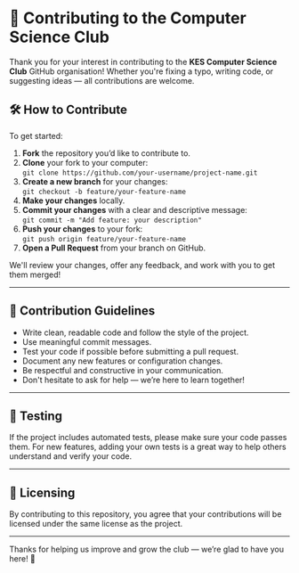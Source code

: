 # 🤝 Contributing to the Computer Science Club

Thank you for your interest in contributing to the **KES Computer Science Club** GitHub organisation! Whether you're fixing a typo, writing code, or suggesting ideas — all contributions are welcome.

## 🛠 How to Contribute

To get started:

1. **Fork** the repository you’d like to contribute to.
2. **Clone** your fork to your computer:  
   `git clone https://github.com/your-username/project-name.git`
3. **Create a new branch** for your changes:  
   `git checkout -b feature/your-feature-name`
4. **Make your changes** locally.
5. **Commit your changes** with a clear and descriptive message:  
   `git commit -m "Add feature: your description"`
6. **Push your changes** to your fork:  
   `git push origin feature/your-feature-name`
7. **Open a Pull Request** from your branch on GitHub.

We'll review your changes, offer any feedback, and work with you to get them merged!

---

## 📌 Contribution Guidelines

- Write clean, readable code and follow the style of the project.
- Use meaningful commit messages.
- Test your code if possible before submitting a pull request.
- Document any new features or configuration changes.
- Be respectful and constructive in your communication.
- Don't hesitate to ask for help — we’re here to learn together!

---

## 🧪 Testing

If the project includes automated tests, please make sure your code passes them. For new features, adding your own tests is a great way to help others understand and verify your code.

---

## 📃 Licensing

By contributing to this repository, you agree that your contributions will be licensed under the same license as the project.

---

Thanks for helping us improve and grow the club — we’re glad to have you here! 🎉
